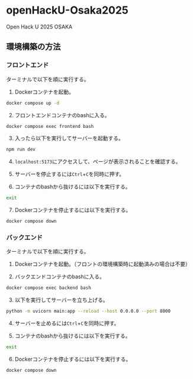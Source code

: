 # openHackU-Osaka2025
Open Hack U 2025 OSAKA

## 環境構築の方法
### フロントエンド
ターミナルで以下を順に実行する。

1. Dockerコンテナを起動。
```bash
docker compose up -d
```

2. フロントエンドコンテナのbashに入る。
```bash
docker compose exec frontend bash
```

3. 入ったら以下を実行してサーバーを起動する。
```bash
npm run dev
```

4. `localhost:5173`にアクセスして、ページが表示されることを確認する。

5. サーバーを停止するには`Ctrl`+`C`を同時に押す。

6. コンテナのbashから抜けるには以下を実行する。
```bash
exit
```

7. Dockerコンテナを停止するには以下を実行する。
```bash
docker compose down
```



### バックエンド
ターミナルで以下を順に実行する。

1. Dockerコンテナを起動。（フロントの環境構築時に起動済みの場合は不要）

2. バックエンドコンテナのbashに入る。
```bash
docker compose exec backend bash
```

3. 以下を実行してサーバーを立ち上げる。
```bash
python -m uvicorn main:app --reload --host 0.0.0.0 --port 8000
```

4. サーバーを止めるには`Ctrl`+`C`を同時に押す。

5. コンテナのbashから抜けるには以下を実行する。
```bash
exit
```

6. Dockerコンテナを停止するには以下を実行する。
```bash
docker compose down
```